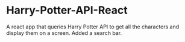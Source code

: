 # Harry-Potter-API-React
A react app that queries Harry Potter API to get all the characters and display them on a screen. Added a search bar.
